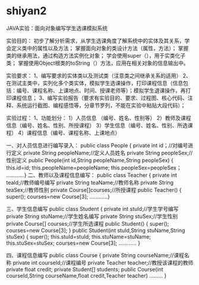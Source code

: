 # shiyan2

JAVA实验：面向对象编写学生选课模拟系统

实验目的：
初步了解分析需求，从学生选课角度了解系统中的实体及其关系，学会定义类中的属性以及方法；
掌握面向对象的类设计方法（属性，方法）；
掌握类的继承用法，通过构造方法实例化对象；
学会使用super（），用于实类化子类；
掌握使用Object根类的toString（）方法，应用在相关对象的信息输出中。

实验要求：
1、编写要求的实体类以及测试类（注意类之间继承关系的适用）
2、在测试主类中，实列化多个类实体，模拟学生选课操作，打印课程信息（信息包括：编号、课程名称、上课地点、时间、授课老师等）；模拟学生退课操作，再打印课程信息；
3、编写实验报告（要求有实验目的、要求、过程图、核心代码、注释、系统运行截图、编程感悟等，分章节罗列，不能在实验中粘贴大段代码）；

实验过程：
1、功能划分：
1）人员信息 （编号、姓名、性别等）
2）教师及课程信息（编号、姓名、性别、所授课程）
3）学生信息（编号、姓名、性别、所选课程）
4）课程信息（编号、课程名称、上课地点）


一、对人员信息进行编写录入：
public class People {
	private int id；//对编号进行定义
	private String peopleName;//定义人员姓名
	private String peopleSex;//性别定义
	public People(int id,String peopleName,String peopleSex)
  {
		this.id=id;
		this.peopleName=peopleName;
		this.peopleSex=peopleSex；
            …………}
 二、教师以及课程信息编写：
 public class Teacher 
 {
	private int teaId;//教师编号编写
	private String teaName;//教师名称
	private String teaSex;//教师性别
	private Course[]courses;//所授课程
	public Teacher() {
		super();
		courses=new Course[3];
            …………}

三、学生信息编写
public class Student 
{
	private int stuId;//学生学号编写
	private String stuName;//学生姓名编写
	private String stuSex;//学生性别
	private Course[] courses;//学生所选课程
	public Student() {
		super();
		courses=new Course[3];
	}
	public Student(int stuId,String stuName,String stuSex) {
		super();
		this.stuId=stuId;
		this.stuName=stuName;
		this.stuSex=stuSex;
		courses=new Course[3];
           …………
	}


四、课程信息编写
public class Course
{
	 private String courseName;//课程名称
	 private int courseId;//课程编号
	 private Teacher teacher;//教授该课程的教师
	 private float credit;
	 private Student[] students;
	 public Course(int courseId,String courseName,float credit,Teacher teacher) 
          ………
                }
	
 
            
